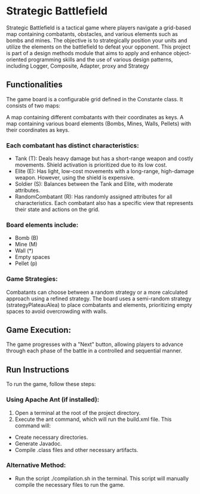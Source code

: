 # Strategic Battlefield
Strategic Battlefield is a tactical game where players navigate a grid-based map containing combatants, obstacles, and various elements such as bombs and mines. The objective is to strategically position your units and utilize the elements on the battlefield to defeat your opponent.
This project is part of a design methods module that aims to apply and enhance object-oriented programming skills and the use of various design patterns, including Logger, Composite, Adapter, proxy and Strategy

## Functionalities
The game board is a configurable grid defined in the Constante class. It consists of two maps:

A map containing different combatants with their coordinates as keys.
A map containing various board elements (Bombs, Mines, Walls, Pellets) with their coordinates as keys.
### Each combatant has distinct characteristics:

- Tank (T): Deals heavy damage but has a short-range weapon and costly movements. Shield activation is prioritized due to its low cost.
- Elite (E): Has light, low-cost movements with a long-range, high-damage weapon. However, using the shield is expensive.
- Soldier (S): Balances between the Tank and Elite, with moderate attributes.
- RandomCombatant (R): Has randomly assigned attributes for all characteristics.
Each combatant also has a specific view that represents their state and actions on the grid.

### Board elements include:

- Bomb (B)
- Mine (M)
- Wall (*)
- Empty spaces
- Pellet (p)
### Game Strategies:

Combatants can choose between a random strategy or a more calculated approach using a refined strategy.
The board uses a semi-random strategy (strategyPlateauAlea) to place combatants and elements, prioritizing empty spaces to avoid overcrowding with walls.

## Game Execution:
The game progresses with a "Next" button, allowing players to advance through each phase of the battle in a controlled and sequential manner.


## Run Instructions
To run the game, follow these steps:

### Using Apache Ant (if installed):
1. Open a terminal at the root of the project directory.
2. Execute the ant command, which will run the build.xml file. This command will:
- Create necessary directories.
- Generate Javadoc.
- Compile .class files and other necessary artifacts.

### Alternative Method:
- Run the script ./compilation.sh in the terminal.
This script will manually compile the necessary files to run the game.
